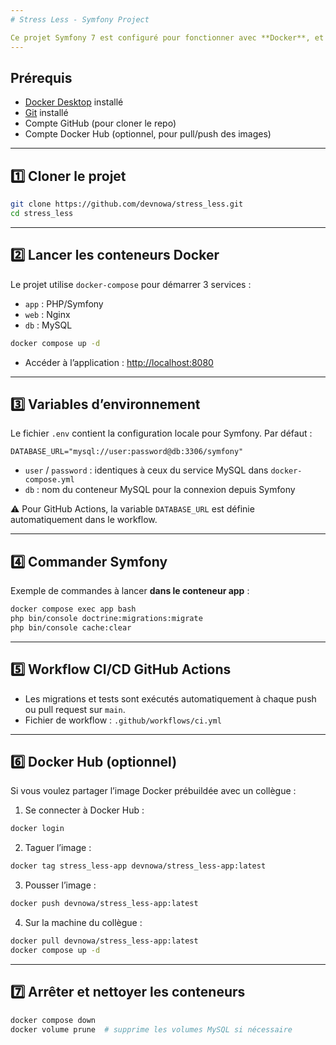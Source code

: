 ```yaml
---
# Stress Less - Symfony Project

Ce projet Symfony 7 est configuré pour fonctionner avec **Docker**, et inclut un workflow **CI/CD GitHub Actions** pour automatiser les tests et migrations.
---
```


## Prérequis

- [Docker Desktop](https://www.docker.com/products/docker-desktop/) installé
- [Git](https://git-scm.com/) installé
- Compte GitHub (pour cloner le repo)
- Compte Docker Hub (optionnel, pour pull/push des images)

---

## 1️⃣ Cloner le projet

```bash
git clone https://github.com/devnowa/stress_less.git
cd stress_less
```

---

## 2️⃣ Lancer les conteneurs Docker

Le projet utilise `docker-compose` pour démarrer 3 services :

- `app` : PHP/Symfony
- `web` : Nginx
- `db` : MySQL

```bash
docker compose up -d
```

- Accéder à l’application : [http://localhost:8080](http://localhost:8080)

---

## 3️⃣ Variables d’environnement

Le fichier `.env` contient la configuration locale pour Symfony. Par défaut :

```dotenv
DATABASE_URL="mysql://user:password@db:3306/symfony"
```

- `user` / `password` : identiques à ceux du service MySQL dans `docker-compose.yml`
- `db` : nom du conteneur MySQL pour la connexion depuis Symfony

⚠️ Pour GitHub Actions, la variable `DATABASE_URL` est définie automatiquement dans le workflow.

---

## 4️⃣ Commander Symfony

Exemple de commandes à lancer **dans le conteneur app** :

```bash
docker compose exec app bash
php bin/console doctrine:migrations:migrate
php bin/console cache:clear
```

---

## 5️⃣ Workflow CI/CD GitHub Actions

- Les migrations et tests sont exécutés automatiquement à chaque push ou pull request sur `main`.
- Fichier de workflow : `.github/workflows/ci.yml`

---

## 6️⃣ Docker Hub (optionnel)

Si vous voulez partager l’image Docker prébuildée avec un collègue :

1. Se connecter à Docker Hub :

```bash
docker login
```

2. Taguer l’image :

```bash
docker tag stress_less-app devnowa/stress_less-app:latest
```

3. Pousser l’image :

```bash
docker push devnowa/stress_less-app:latest
```

4. Sur la machine du collègue :

```bash
docker pull devnowa/stress_less-app:latest
docker compose up -d
```

---

## 7️⃣ Arrêter et nettoyer les conteneurs

```bash
docker compose down
docker volume prune  # supprime les volumes MySQL si nécessaire
```
